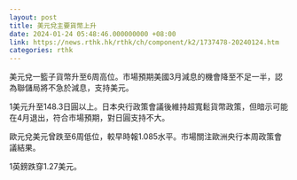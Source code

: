 ```yaml
---
layout: post
title: 美元兌主要貨幣上升
date: 2024-01-24 05:48:46.000000000 +08:00
link: https://news.rthk.hk/rthk/ch/component/k2/1737478-20240124.htm
categories: rthk
---
```


美元兌一籃子貨幣升至6周高位。市場預期美國3月減息的機會降至不足一半，認為聯儲局將不急於減息，支持美元。

1美元升至148.3日圓以上。日本央行政策會議後維持超寬鬆貨幣政策，但暗示可能在4月退出，符合市場預期，對日圓支持不大。

歐元兌美元曾跌至6周低位，較早時報1.085水平。市場關注歐洲央行本周政策會議結果。

1英鎊跌穿1.27美元。
